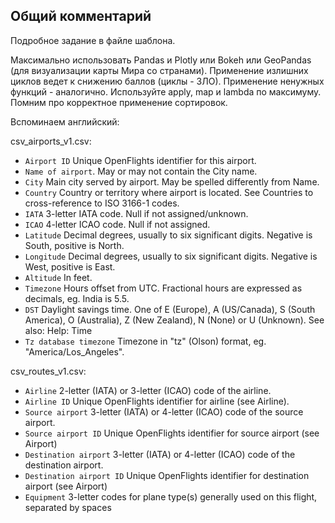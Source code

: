 ## Общий комментарий

Подробное задание в файле шаблона.


Максимально использовать Pandas и Plotly или Bokeh или GeoPandas (для визуализации карты Мира со странами). Применение излишних циклов ведет к снижению баллов (циклы - ЗЛО). Применение ненужных функций - аналогично. Используйте apply, map и lambda по максимуму. Помним про корректное применение сортировок.

Вспоминаем английский:

csv_airports_v1.csv:
- `Airport ID`	Unique OpenFlights identifier for this airport.
- `Name of airport`. May or may not contain the City name.
- `City`	Main city served by airport. May be spelled differently from Name.
- `Country`	Country or territory where airport is located. See Countries to cross-reference to ISO 3166-1 codes.
- `IATA`	3-letter IATA code. Null if not assigned/unknown.
- `ICAO`	4-letter ICAO code. Null if not assigned.
- `Latitude`	Decimal degrees, usually to six significant digits. Negative is South, positive is North.
- `Longitude`	Decimal degrees, usually to six significant digits. Negative is West, positive is East.
- `Altitude`	In feet.
- `Timezone`	Hours offset from UTC. Fractional hours are expressed as decimals, eg. India is 5.5.
- `DST`	Daylight savings time. One of E (Europe), A (US/Canada), S (South America), O (Australia), Z (New Zealand), N (None) or U (Unknown). See also: Help: Time
- `Tz database timezone`	Timezone in "tz" (Olson) format, eg. "America/Los_Angeles".


csv_routes_v1.csv:
- `Airline`	2-letter (IATA) or 3-letter (ICAO) code of the airline.
- `Airline ID`	Unique OpenFlights identifier for airline (see Airline).
- `Source airport`	3-letter (IATA) or 4-letter (ICAO) code of the source airport.
- `Source airport ID`	Unique OpenFlights identifier for source airport (see Airport)
- `Destination airport`	3-letter (IATA) or 4-letter (ICAO) code of the destination airport.
- `Destination airport ID`	Unique OpenFlights identifier for destination airport (see Airport)
- `Equipment`	3-letter codes for plane type(s) generally used on this flight, separated by spaces
